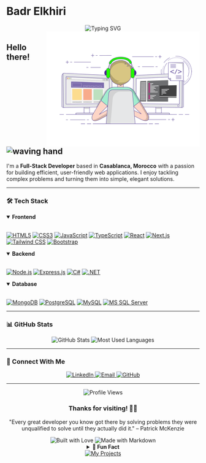 # Badr Elkhiri

<div align="center">
  <img src="https://readme-typing-svg.demolab.com?font=Fira+Code&weight=600&size=22&pause=1000&color=6FA4FC&center=true&vCenter=true&random=false&width=435&lines=Full-Stack+Developer;Problem+Solver;Passionate+Coder" alt="Typing SVG" />
</div>

<div style="position: relative; z-index: 100; float: right;">
  <img align="right" alt="Coding" width="400" src="https://raw.githubusercontent.com/devSouvik/devSouvik/master/gif3.gif">
</div>

## Hello there! <img src="https://user-images.githubusercontent.com/18350557/176309783-0785949b-9127-417c-8b55-ab5a4333674e.gif" width="28px" alt="waving hand">

I'm a **Full-Stack Developer** based in **Casablanca, Morocco** with a passion for building efficient, user-friendly web applications. I enjoy tackling complex problems and turning them into simple, elegant solutions.

---

### 🛠️ Tech Stack

<details open>
<summary><b>Frontend</b></summary>
<br>
<p>
  <a href="#"><img src="https://img.shields.io/badge/HTML5-E34F26?style=for-the-badge&logo=html5&logoColor=white" alt="HTML5" /></a>
  <a href="#"><img src="https://img.shields.io/badge/CSS3-1572B6?style=for-the-badge&logo=css3&logoColor=white" alt="CSS3" /></a>
  <a href="#"><img src="https://img.shields.io/badge/JavaScript-F7DF1E?style=for-the-badge&logo=javascript&logoColor=black" alt="JavaScript" /></a>
  <a href="#"><img src="https://img.shields.io/badge/TypeScript-3178C6?style=for-the-badge&logo=typescript&logoColor=white" alt="TypeScript" /></a>
  <a href="#"><img src="https://img.shields.io/badge/React-20232A?style=for-the-badge&logo=react&logoColor=61DAFB" alt="React" /></a>
  <a href="#"><img src="https://img.shields.io/badge/Next.js-000000?style=for-the-badge&logo=next.js&logoColor=white" alt="Next.js" /></a>
  <a href="#"><img src="https://img.shields.io/badge/Tailwind_CSS-38B2AC?style=for-the-badge&logo=tailwind-css&logoColor=white" alt="Tailwind CSS" /></a>
  <a href="#"><img src="https://img.shields.io/badge/Bootstrap-7952B3?style=for-the-badge&logo=bootstrap&logoColor=white" alt="Bootstrap" /></a>
</p>
</details>

<details open>
<summary><b>Backend</b></summary>
<br>
<p>
  <a href="#"><img src="https://img.shields.io/badge/Node.js-339933?style=for-the-badge&logo=node.js&logoColor=white" alt="Node.js" /></a>
  <a href="#"><img src="https://img.shields.io/badge/Express.js-000000?style=for-the-badge&logo=express&logoColor=white" alt="Express.js" /></a>
  <a href="#"><img src="https://img.shields.io/badge/C%23-239120?style=for-the-badge&logo=c-sharp&logoColor=white" alt="C#" /></a>
  <a href="#"><img src="https://img.shields.io/badge/.NET-5C2D91?style=for-the-badge&logo=.net&logoColor=white" alt=".NET" /></a>
</p>
</details>

<details open>
<summary><b>Database</b></summary>
<br>
<p>
  <a href="#"><img src="https://img.shields.io/badge/MongoDB-4EA94B?style=for-the-badge&logo=mongodb&logoColor=white" alt="MongoDB" /></a>
  <a href="#"><img src="https://img.shields.io/badge/PostgreSQL-316192?style=for-the-badge&logo=postgresql&logoColor=white" alt="PostgreSQL" /></a>
  <a href="#"><img src="https://img.shields.io/badge/MySQL-4479A1?style=for-the-badge&logo=mysql&logoColor=white" alt="MySQL" /></a>
  <a href="#"><img src="https://img.shields.io/badge/Microsoft_SQL_Server-CC2927?style=for-the-badge&logo=microsoft-sql-server&logoColor=white" alt="MS SQL Server" /></a>
</p>
</details>

---

### 📊 GitHub Stats

<div align="center">
  <img src="https://github-readme-stats.vercel.app/api?username=badrelkhiri&show_icons=true&theme=tokyonight" alt="GitHub Stats" height="170" />
  <img src="https://github-readme-stats.vercel.app/api/top-langs/?username=badrelkhiri&layout=compact&theme=tokyonight" alt="Most Used Languages" height="170" />
</div>

---

### 🔗 Connect With Me

<p align="center">
  <a href="https://www.linkedin.com/in/badr-el-khiri-20800b24a/" target="_blank">
    <img src="https://img.shields.io/badge/LinkedIn-0077B5?style=for-the-badge&logo=linkedin&logoColor=white" alt="LinkedIn" />
  </a>
  <a href="mailto:your.email@example.com" target="_blank">
    <img src="https://img.shields.io/badge/Email-D14836?style=for-the-badge&logo=gmail&logoColor=white" alt="Email" />
  </a>
  <a href="https://github.com/badrelkhiri" target="_blank">
    <img src="https://img.shields.io/badge/GitHub-100000?style=for-the-badge&logo=github&logoColor=white" alt="GitHub" />
  </a>
</p>

---

<div align="center">
  <img src="https://komarev.com/ghpvc/?username=badrelkhiri&color=blue&style=flat-square&label=Profile+Views" alt="Profile Views" />
</div>

<div align="center">
  
### Thanks for visiting! 👨‍💻
  <p>"Every great developer you know got there by solving problems they were unqualified to solve until they actually did it." – Patrick McKenzie</p>
  <img src="https://forthebadge.com/images/badges/built-with-love.svg" alt="Built with Love" />
  <img src="https://forthebadge.com/images/badges/made-with-markdown.svg" alt="Made with Markdown" />
  <details>
    <summary><b>🌟 Fun Fact</b></summary>
    <br>
    <p>The first website ever created is still online! You can visit it at <a href="http://info.cern.ch/hypertext/WWW/TheProject.html" target="_blank">http://info.cern.ch</a></p>
  </details>
  <a href="https://github.com/badrelkhiri?tab=repositories">
    <img src="https://img.shields.io/badge/Check%20out%20my%20projects-4B275F?style=for-the-badge&logo=github&logoColor=white" alt="My Projects" />
  </a>
</div>
